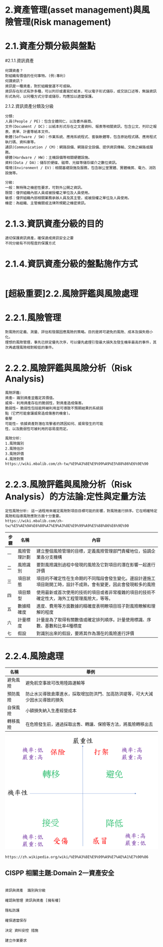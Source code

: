 # 2.資產管理(asset management)與風險管理(Risk management)

# 2.1.資產分類分級與盤點
  #2.1.1.資訊資產
  ```
  何謂資產？
 對組織有價值的任何事物。(例:專利)
  何謂資訊？
 資訊是一種資產，對於組織營運不可或缺。
 資訊存在形式有許多種，可以列印或書寫於紙本，可以電子形式儲存，或交談口述等，無論資訊形式為何，以何種方式分享或儲存，均應加以適當保護。
 ```
 2.1.2.資訊資產分類及分級
 ```
 分類:
人員(People / PE)：包含全體同仁，以及委外廠商。
文件(Document / DC)：以紙本形式存在之文書資料、報表等相關資訊，包含公文、列印之報表、表單、計畫等紙本文件。
軟體(Software / SW)：作業系統、應用系統程式、套裝軟體等，包含原始程式碼、應用程式執行碼、資料庫等。
通訊(Communication / CM)：網路設備、網路安全設備、提供資訊傳輸、交換之線路或服務。
硬體(Hardware / HW)：主機設備等相關硬體設施。
資料(Data / DA)：儲存於硬碟、磁帶、光碟等儲存媒介之數位資訊。
環境(Environment / EV)：相關基礎設施及服務，包含辦公室實體、實體機房、電力、消防設施等。
 ```
 ```
 分級:
一般：無特殊之機密性要求，可對外公開之資訊。
限閱：僅供組織內部人員或被授權之單位及人員使用。
敏感：僅供組織內部相關業務承辦人員及其主管，或被授權之單位及人員使用。
機密：為組織、主管機關或法律所規範之機密資訊。
 ```
 # 2.1.3.資訊資產分級的目的
  ```
 適切保護資訊資產，確保達成資訊安全之要
 不同分級有不同程度的保護方式
  ```
#  2.1.4.資訊資產分級的盤點施作方式
```

```
  
# [超級重要]2.2.風險評鑑與風險處理
#  2.2.1.風險管理
```
對風險的定義、測量、評估和發展因應風險的策略。目的是將可避免的風險、成本及損失極小化。
理想的風險管理，事先已排定優先次序，可以優先處理引發最大損失及發生機率最高的事件，其次再處理風險相對較低的事件。
```
#  2.2.2.風險評鑑與風險分析（Risk Analysis)
```
風險評鑑:
資產– 識別資產並鑑定其價值。
威脅– 利用資產存在的脆弱性，對資產造成傷害。
脆弱性– 脆弱性包括能夠被利用並可導致不預期結果的系統弱
點（它們可能會讓威脅造成傷害的機會)。
衝擊
可能性– 依據資產對潛在攻擊者的誘因如何、威脅發生的可能
性、以及脆弱性可被利用的容易度而定。
```
```
風險分析:
1.風險識別
2.風險估計
3.風險評價
4.風險對策
https://wiki.mbalib.com/zh-tw/%E9%A3%8E%E9%99%A9%E5%88%86%E6%9E%90
```
 # 2.2.3.風險評鑑與風險分析（Risk Analysis）的方法論:定性與定量方法
 ```
定性風險分析: 這一過程用來確定風險對項目目標可能的影響，對風險進行排序。它在明確特定風險和指導風險應對方面十分重要。
https://wiki.mbalib.com/zh-tw/%E5%AE%9A%E6%80%A7%E9%A3%8E%E9%99%A9%E5%88%86%E6%9E%90
```
|步驟|      名稱       |內容|
|--|------------------|----|
 |一|風險管理計劃     |建立整個風險管理的目標，定義風險管理部門責權地位，協調企業各分支機構|
 |二|風險識別        |要對風險識別過程中發現的風險及它對項目的潛在影響一起進行評價|
 |三|項目狀態        |項目的不確定性在生命期的不同階段會發生變化。邊設計邊施工項目剛開工時，設計不成熟，會有變更，因此會發現較多的風險|
 |四|項目類型        |使用最新或首次使用的技術的項目或者非常複雜的項目的技術不確定性大，海外工程管理風險大，等等。|
 |五|數據精確度      |進度、費用等方面數據的精確度表明瞭項目班子對風險瞭解和理解的程度|
 |六|計量標度        |計量是為了取得有關數值或確定排列順序。計量使用標識、序數、基數和比率4種標度|
 |七|假設            |對識別出來的假設，要將其作為潛在的風險進行評價|
 
 # 2.2.4.風險處理

|名稱            |舉例|
|---------------|----|
|避免風險        |避免航空事故可改用陸路運輸等|
|預防風險        |防止水災導致倉庫進水，採取增加防洪門、加高防洪堤等，可大大減少因水災導致的損失|
|自保風險        |小額損失納入生產經營成本|
|轉移風險        |在危險發生前，通過採取出售、轉讓、保險等方法，將風險轉移出去|
 
 
 
 
 ![image](https://github.com/capss22/IPAS-/blob/master/%E5%9C%96%E7%89%87/%E9%A2%A8%E9%9A%AA%E5%9B%9B%E8%B1%A1%E9%99%90.gif)
 ```
 https://zh.wikipedia.org/wiki/%E9%A3%8E%E9%99%A9%E7%AE%A1%E7%90%86
 ```

## CISPP 相關主題:Domain 2—資產安全
```

資訊與資產  識別與分級

確認與管理 資訊與資產 [擁有權]

隱私防護

確保適當保存

決定 資料安控 措施

建立作業要求
```
